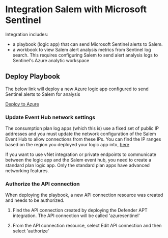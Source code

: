 # Integration Salem with Microsoft Sentinel

Integration includes:

* a playbook (logic app) that can send Microsoft Sentinel alerts to Salem.
* a workbook to view Salem alert analysis metrics from Sentinel log search.  This requires configuring Salem to send alert analysis logs to Sentinel's Azure analytic workspace

## Deploy Playbook

The below link will deploy a new Azure logic app configured to send Sentinel alerts to Salem for analysis

[Deploy to Azure](https://portal.azure.com/#create/Microsoft.Template/uri/https%3A%2F%2Fraw.githubusercontent.com%2FSalemCyberAI%2FUtils%2Fmain%2FMS%2520Sentinel%2FPlaybooks%2FSendAlertToSalem%2Fazuredeploy\.json)

### Update Event Hub network settings

The consumption plan log apps (which this is) use a fixed set of public IP addresses and you must update the network configuration of the Salem Event Hub to allow connections from these IPs.  You can find the IP ranges based on the region you deployed your logic app into, [here](https://learn.microsoft.com/en-us/connectors/common/outbound-ip-addresses)

If you want to use vNet integration or private endpoints to communicate between the logic app and the Salem event hub, you need to create a standard plan logic app.  Only the standard plan apps have advanced networking features.

### Authorize the API connection

When deploying the playbook, a new API connection resource was created and needs to be authorized.

1. Find the API connection created by deploying the Defender APT integration.  The API connection will be called 'azuresentinel'

2. From the API connection resource, select Edit API connection and then select 'authorize'
